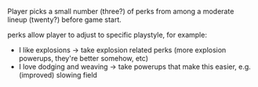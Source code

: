 Player picks a small number (three?) of perks from among a moderate lineup (twenty?) before game start.

perks allow player to adjust to specific playstyle, for example:
- I like explosions -> take explosion related perks (more explosion powerups, they're better somehow, etc)
- I love dodging and weaving -> take powerups that make this easier, e.g. (improved) slowing field